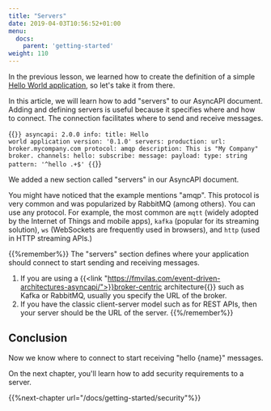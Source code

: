 ```yaml
---
title: "Servers"
date: 2019-04-03T10:56:52+01:00
menu:
  docs:
    parent: 'getting-started'
weight: 110
---
```


In the previous lesson, we learned how to create the definition of a simple [Hello World application](/docs/getting-started/hello-world), so let's take it from there.

In this article, we will learn how to add "servers" to our AsyncAPI document. Adding and defining servers is useful because it specifies where and how to connect. The connection facilitates where to send and receive messages.


{{<code lang="yaml" lines="5-8">}}
asyncapi: 2.0.0
info:
  title: Hello world application
  version: '0.1.0'
servers:
  production:
    url: broker.mycompany.com
    protocol: amqp
    description: This is "My Company" broker.
channels:
  hello:
    subscribe:
      message:
        payload:
          type: string
          pattern: '^hello .+$'
{{</code>}}

We added a new section called "servers" in our AsyncAPI document.

You might have noticed that the example mentions "amqp". This protocol is very common and was popularized by RabbitMQ (among others). You can use any protocol. For example, the most common are `mqtt` (widely adopted by the Internet of Things and mobile apps), `kafka` (popular for its streaming solution), `ws` (WebSockets are frequently used in browsers), and `http` (used in HTTP streaming APIs.)

{{%remember%}}
The "servers" section defines where your application should connect to start sending and receiving messages. 

1. If you are using a {{<link "https://fmvilas.com/event-driven-architectures-asyncapi/">}}broker-centric architecture{{</link>}} such as Kafka or RabbitMQ, usually you specify the URL of the broker. 
2. If you have the classic client-server model such as for REST APIs, then your server should be the URL of the server.
{{%/remember%}}

## Conclusion

Now we know where to connect to start receiving "hello {name}" messages.

On the next chapter, you'll learn how to add security requirements to a server.

{{%next-chapter url="/docs/getting-started/security"%}}

